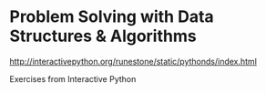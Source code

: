# Problem Solving with Data Structures & Algorithms

http://interactivepython.org/runestone/static/pythonds/index.html

Exercises from Interactive Python

